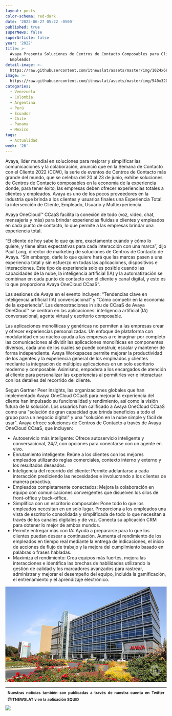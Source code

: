 ```yaml
---
layout: posts
color-schema: red-dark
date: '2022-06-27 05:22 -0500'
published: true
superNews: false
superArticle: false
year: '2022'
title: >-
  Avaya Presenta Soluciones de Centros de Contacto Composables para Clientes y
  Empleados
detail-image: >-
  https://raw.githubusercontent.com/itnewslat/assets/master/img/1024x680/Avaya-Sede-g.jpg
image: >-
  https://raw.githubusercontent.com/itnewslat/assets/master/img/540x320/Avaya-Sede-p.jpg
categories:
  - Venezuela
  - Colombia
  - Argentina
  - Perú
  - Ecuador
  - Chile
  - Panama
  - Mexico
tags:
  - Actualidad
week: '26'
---
```

Avaya, líder mundial en soluciones para mejorar y simplificar las comunicaciones y la colaboración, anunció que en la Semana de Contacto con el Cliente 2022 (CCW), la serie de eventos de Centros de Contacto más grande del mundo, que se celebra del 20 al 23 de junio, exhibe soluciones de Centros de Contacto composables en la economía de la experiencia donde, para tener éxito, las empresas deben ofrecer experiencias totales a clientes y empleados. Avaya es uno de los pocos proveedores en la industria que brinda a los clientes y usuarios finales una Experiencia Total: la intersección de Cliente, Empleado, Usuario y Multiexperiencia.
 
Avaya OneCloud™ CCaaS facilita la conexión de todo (voz, video, chat, mensajería y más) para brindar experiencias fluidas a clientes y empleados en cada punto de contacto, lo que permite a las empresas brindar una experiencia total.
 
“El cliente de hoy sabe lo que quiere, exactamente cuándo y cómo lo quiere, y tiene altas expectativas para cada interacción con una marca”, dijo Paul Lang, director de marketing de soluciones de Centros de Contacto de Avaya. “Sin embargo, darle lo que quiere hará que las marcas pasen a una experiencia total y sin esfuerzo en todas las aplicaciones, dispositivos e interacciones. Este tipo de experiencia solo es posible cuando las capacidades de la nube, la inteligencia artificial (IA) y la automatización se combinan en cada punto de contacto con el cliente y canal digital, y esto es lo que proporciona Avaya OneCloud CCaaS”.
 
Las sesiones de Avaya en el evento incluyen: “Tendencias clave en inteligencia artificial (IA) conversacional” y “Cómo competir en la economía de la experiencia”. Las demostraciones in situ de CCaaS de Avaya OneCloud™ se centran en las aplicaciones: inteligencia artificial (IA) conversacional, agente virtual y escritorio composable.
 
Las aplicaciones monolíticas y genéricas no permiten a las empresas crear y ofrecer experiencias personalizadas. Un enfoque de plataforma con modularidad en su núcleo ayuda a las empresas a re imaginar por completo las comunicaciones al dividir las aplicaciones monolíticas en componentes diversos, cada uno de los cuales se puede construir, escalar y mantener de forma independiente. Avaya Workspaces permite mejorar la productividad de los agentes y la experiencia general de los empleados y clientes mediante la integración de múltiples aplicaciones en un solo escritorio moderno y composable. Asimismo, empodera a los encargados de atención al cliente para personalizar las experiencias al permitirles ver e interactuar con los detalles del recorrido del cliente.
 
Según Gartner Peer Insights, las organizaciones globales que han implementado Avaya OneCloud CCaaS para mejorar la experiencia del cliente han impulsado su funcionalidad y rendimiento, así como la visión futura de la solución. Los usuarios han calificado a Avaya OneCloud CCaaS como una "solución de gran capacidad que brinda beneficios a todo el grupo para un negocio digital" y una "solución en la nube simple y fácil de usar". Avaya ofrece soluciones de Centros de Contacto a través de Avaya OneCloud CCaaS, que incluyen:
 
- Autoservicio más inteligente: Ofrece autoservicio inteligente y conversacional, 24/7, con opciones para conectarse con un agente en vivo.
- Enrutamiento inteligente: Reúne a los clientes con los mejores empleados utilizando reglas comerciales, contexto interno y externo y los resultados deseados.
- Inteligencia del recorrido del cliente: Permite adelantarse a cada interacción prediciendo las necesidades e involucrando a los clientes de manera proactiva.
- Empleados completamente conectados: Mejora la colaboración en equipo con comunicaciones convergentes que disuelven los silos de front-office y back-office.
- Simplifica con un escritorio composable: Pone todo lo que los empleados necesitan en un solo lugar. Proporciona a los empleados una vista de escritorio consolidada y simplificada de todo lo que necesitan a través de los canales digitales y de voz. Conecta su aplicación CRM para obtener lo mejor de ambos mundos.
- Permite entregar más con IA: Ayuda a prepararse para lo que los clientes puedan desear a continuación. Aumenta el rendimiento de los empleados en tiempo real mediante la entrega de indicaciones, el inicio de acciones de flujo de trabajo y la mejora del cumplimiento basado en palabras o frases habladas.
- Maximiza el rendimiento: Crea equipos más fuertes, mejora las interacciones e identifica las brechas de habilidades utilizando la gestión de calidad y los marcadores avanzados para rastrear, administrar y mejorar el desempeño del equipo, incluida la gamificación, el entrenamiento y el aprendizaje electrónico.

![](https://raw.githubusercontent.com/itnewslat/assets/master/img/540x320/Avaya-Sede-p.jpg)

<table style="height: 42px;" width="569">
<tbody>
<tr>
<td style="text-align: justify;"><sub><strong>Nuestras noticias también son publicadas a través de nuestra cuenta en Twitter <a href="https://twitter.com/itnewslat?lang=es">@ITNEWSLAT</a> y en la aplicación <a href="https://squidapp.co/en/">SQUID</a></strong></sub></td>
</tr>
</tbody>
</table>

<img src="https://tracker.metricool.com/c3po.jpg?hash=56f88a41e39ab42c063cc51676587a04"/>